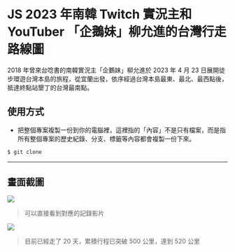 # JS 2023 年南韓 Twitch 實況主和 YouTuber 「企鵝妹」柳允進的台灣行走路線圖

2018 年曾來台唸書的南韓實況主「企鵝妹」柳允進於 2023 年 4 月 23 日展開徒步環遊台灣本島的旅程，從宜蘭出發，依序經過台灣本島最東、最北、最西點後，抵達終點站墾丁的台灣最南點。

## 使用方式
- 把整個專案複製一份到你的電腦裡，這裡指的「內容」不是只有檔案，而是指所有整個專案的歷史紀錄、分支、標籤等內容都會複製一份下來。
```sh
$ git clone
```

----

## 畫面截圖
![](https://i.imgur.com/MRpVNIl.png)
> 可以直接看到對應的記錄影片

![](https://i.imgur.com/JmfVmKG.png)
> 目前已經走了 20 天，累積行程已突破 500 公里，達到 520 公里
